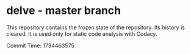 # delve - master branch

This repository contains the frozen state of the repository.
Its history is cleared. It is used only for static code
analysis with Codacy.

Commit Time: 1734463575